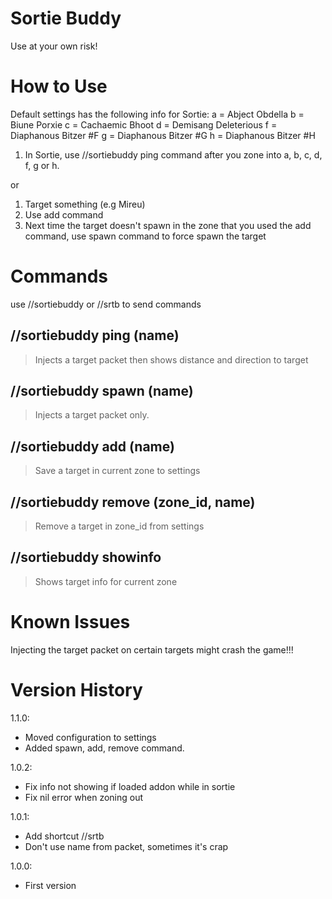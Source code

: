 # Sortie Buddy

Use at your own risk!

# How to Use

Default settings has the following info for Sortie:
a = Abject Obdella
b = Biune Porxie
c = Cachaemic Bhoot
d = Demisang Deleterious
f = Diaphanous Bitzer #F
g = Diaphanous Bitzer #G
h = Diaphanous Bitzer #H

1. In Sortie, use //sortiebuddy ping command after you zone into a, b, c, d, f, g or h.

or 

1. Target something (e.g Mireu)
2. Use add command
3. Next time the target doesn't spawn in the zone that you used the add command, use spawn command to force spawn the target

# Commands

use //sortiebuddy or //srtb to send commands

## //sortiebuddy ping (name)

> Injects a target packet then shows distance and direction to target

## //sortiebuddy spawn (name)

> Injects a target packet only.

## //sortiebuddy add (name)

> Save a target in current zone to settings

## //sortiebuddy remove (zone_id, name)

> Remove a target in zone_id from settings

## //sortiebuddy showinfo

> Shows target info for current zone

# Known Issues

Injecting the target packet on certain targets might crash the game!!!

# Version History
1.1.0:
- Moved configuration to settings
- Added spawn, add, remove command.

1.0.2:
- Fix info not showing if loaded addon while in sortie
- Fix nil error when zoning out

1.0.1:
- Add shortcut //srtb
- Don't use name from packet, sometimes it's crap

1.0.0:
- First version